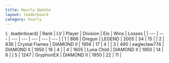 ```yaml
---
title: Hourly Update
layout: leaderboard
category: hourly
---
```


{: .leaderboard}
| Rank | LV | Player | Division | Elo | Wins | Losses |
| --- | --- | --- | --- | --- | --- | --- |
| <span data-change="0">1</span> | 866 | <span title="ID: 337810">Dregun</span> | LEGEND | <span data-change="-12">2005</span> | <span data-change="0">34</span> | <span data-change="1">15</span> |
| <span data-change="5">2</span> | 836 | <span title="ID: 163201">Crystal Flames</span> | DIAMOND II | <span data-change="41">1956</span> | <span data-change="4">17</span> | <span data-change="1">4</span> |
| <span data-change="-1">3</span> | 490 | <span title="ID: 518429">eagleclaw774</span> | DIAMOND II | <span data-change="-1">1950</span> | <span data-change="0">16</span> | <span data-change="1">4</span> |
| <span data-change="0">4</span> | 1605 | <span title="ID: 164871">Luna Child</span> | DIAMOND II | <span data-change="17">1950</span> | <span data-change="2">14</span> | <span data-change="1">6</span> |
| <span data-change="-2">5</span> | 1247 | <span title="ID: 315148">GryphonEX</span> | DIAMOND II | <span data-change="0">1950</span> | <span data-change="0">22</span> | <span data-change="0">11</span> |